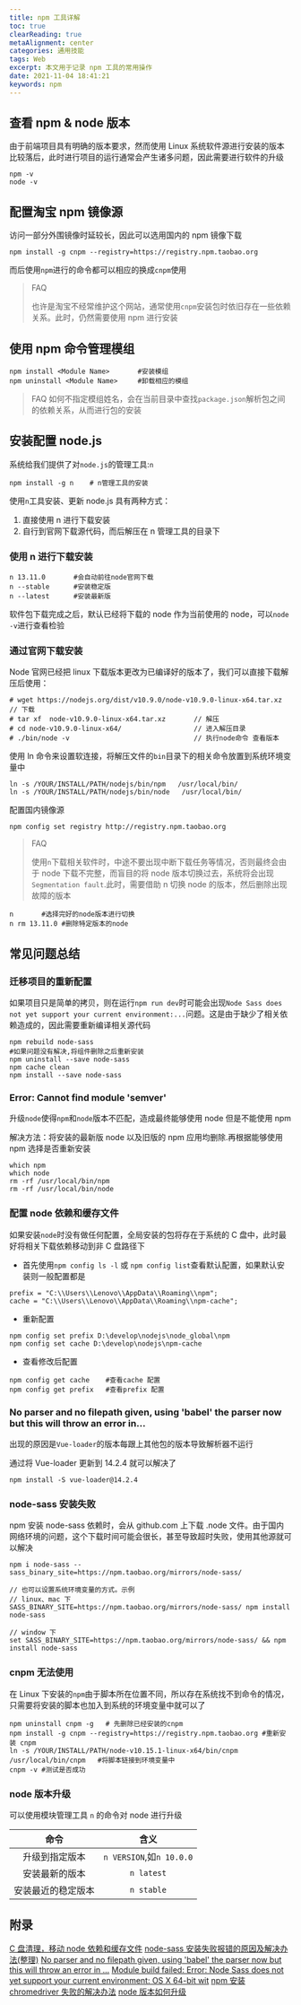 ```yaml
---
title: npm 工具详解
toc: true
clearReading: true
metaAlignment: center
categories: 通用技能
tags: Web
excerpt: 本文用于记录 npm 工具的常用操作
date: 2021-11-04 18:41:21
keywords: npm
---
```


<!-- toc -->

## 查看 npm & node 版本

由于前端项目具有明确的版本要求，然而使用 Linux 系统软件源进行安装的版本比较落后，此时进行项目的运行通常会产生诸多问题，因此需要进行软件的升级

```shell
npm -v
node -v
```

## 配置淘宝 npm 镜像源

访问一部分外围镜像时延较长，因此可以选用国内的 npm 镜像下载

```shell
npm install -g cnpm --registry=https://registry.npm.taobao.org
```

而后使用`npm`进行的命令都可以相应的换成`cnpm`使用

> FAQ
>
> 也许是淘宝不经常维护这个网站，通常使用`cnpm`安装包时依旧存在一些依赖关系。此时，仍然需要使用 npm 进行安装

## 使用 npm 命令管理模组

```shell
npm install <Module Name>		#安装模组
npm uninstall <Module Name>		#卸载相应的模组
```

> FAQ
> 如何不指定模组姓名，会在当前目录中查找`package.json`解析包之间的依赖关系，从而进行包的安装

## 安装配置 node.js

系统给我们提供了对`node.js`的管理工具:`n`

```shell
npm install -g n    # n管理工具的安装
```

使用`n`工具安装、更新 node.js 具有两种方式：

1. 直接使用 n 进行下载安装
2. 自行到官网下载源代码，而后解压在 n 管理工具的目录下

### 使用 n 进行下载安装

```shell
n 13.11.0		#会自动前往node官网下载
n --stable		#安装稳定版
n --latest		#安装最新版
```

软件包下载完成之后，默认已经将下载的 node 作为当前使用的 node，可以`node -v`进行查看检验

### 通过官网下载安装

Node 官网已经把 linux 下载版本更改为已编译好的版本了，我们可以直接下载解压后使用：

```shell
# wget https://nodejs.org/dist/v10.9.0/node-v10.9.0-linux-x64.tar.xz    // 下载
# tar xf  node-v10.9.0-linux-x64.tar.xz       // 解压
# cd node-v10.9.0-linux-x64/                  // 进入解压目录
# ./bin/node -v                               // 执行node命令 查看版本
```

使用 ln 命令来设置软连接，将解压文件的`bin`目录下的相关命令放置到系统环境变量中

```shell
ln -s /YOUR/INSTALL/PATH/nodejs/bin/npm   /usr/local/bin/
ln -s /YOUR/INSTALL/PATH/nodejs/bin/node   /usr/local/bin/
```

配置国内镜像源

```shell
npm config set registry http://registry.npm.taobao.org
```

> FAQ
>
> 使用`n`下载相关软件时，中途不要出现中断下载任务等情况，否则最终会由于 node 下载不完整，而盲目的将 node 版本切换过去，系统将会出现`Segmentation fault`.此时，需要借助 n 切换 node 的版本，然后删除出现故障的版本

```shell
n		#选择完好的node版本进行切换
n rm 13.11.0 #删除特定版本的node
```

## 常见问题总结

### 迁移项目的重新配置

如果项目只是简单的拷贝，则在运行`npm run dev`时可能会出现`Node Sass does not yet support your current environment:...`问题。这是由于缺少了相关依赖造成的，因此需要重新编译相关源代码

```shell
npm rebuild node-sass
#如果问题没有解决,将组件删除之后重新安装
npm uninstall --save node-sass
npm cache clean
npm install --save node-sass
```

### Error: Cannot find module 'semver'

升级`node`使得`npm`和`node`版本不匹配，造成最终能够使用 node 但是不能使用 npm

解决方法：将安装的最新版 node 以及旧版的 npm 应用均删除.再根据能够使用 npm 选择是否重新安装

```shell
which npm
which node
rm -rf /usr/local/bin/npm
rm -rf /usr/local/bin/node
```

### 配置 node 依赖和缓存文件

如果安装`node`时没有做任何配置，全局安装的包将存在于系统的 C 盘中，此时最好将相关下载依赖移动到非 C 盘路径下

- 首先使用`npm config ls -l` 或 `npm config list`查看默认配置，如果默认安装则一般配置都是

```node
prefix = "C:\\Users\\Lenovo\\AppData\\Roaming\\npm";
cache = "C:\\Users\\Lenovo\\AppData\\Roaming\\npm-cache";
```

- 重新配置

```node
npm config set prefix D:\develop\nodejs\node_global\npm
npm config set cache D:\develop\nodejs\npm-cache
```

- 查看修改后配置

```node
npm config get cache    #查看cache 配置
npm config get prefix   #查看prefix 配置
```

### No parser and no filepath given, using 'babel' the parser now but this will throw an error in...

出现的原因是`Vue-loader`的版本每跟上其他包的版本导致解析器不运行

通过将 Vue-loader 更新到 14.2.4 就可以解决了

```
npm install -S vue-loader@14.2.4
```

### node-sass 安装失败

npm 安装 node-sass 依赖时，会从 github.com 上下载 .node 文件。由于国内网络环境的问题，这个下载时间可能会很长，甚至导致超时失败，使用其他源就可以解决

```
npm i node-sass --sass_binary_site=https://npm.taobao.org/mirrors/node-sass/

// 也可以设置系统环境变量的方式。示例
// linux、mac 下
SASS_BINARY_SITE=https://npm.taobao.org/mirrors/node-sass/ npm install node-sass

// window 下
set SASS_BINARY_SITE=https://npm.taobao.org/mirrors/node-sass/ && npm install node-sass
```

### cnpm 无法使用

在 Linux 下安装的`npm`由于脚本所在位置不同，所以存在系统找不到命令的情况，只需要将安装的脚本也加入到系统的环境变量中就可以了

```shell
npm uninstall cnpm -g   # 先删除已经安装的cnpm
npm install -g cnpm --registry=https://registry.npm.taobao.org #重新安装 cnpm
ln -s /YOUR/INSTALL/PATH/node-v10.15.1-linux-x64/bin/cnpm /usr/local/bin/cnpm   #将脚本链接到环境变量中
cnpm -v #测试是否成功
```

### node 版本升级

可以使用模块管理工具 `n` 的命令对 node 进行升级

|        命令        |           含义           |
| :----------------: | :----------------------: |
|   升级到指定版本   | `n VERSION`,如`n 10.0.0` |
|   安装最新的版本   |        `n latest`        |
| 安装最近的稳定版本 |        `n stable`        |

## 附录

[C 盘清理，移动 node 依赖和缓存文件](https://blog.csdn.net/qq_34817440/article/details/104260701)
[node-sass 安装失败报错的原因及解决办法(整理)](https://www.cnblogs.com/gitnull/p/10188030.html)
[No parser and no filepath given, using 'babel' the parser now but this will throw an error in ...](https://blog.csdn.net/weixin_41888813/article/details/101345744)
[Module build failed: Error: Node Sass does not yet support your current environment: OS X 64-bit wit](https://blog.csdn.net/liyanhui1001/article/details/84379226)
[npm 安装 chromedriver 失败的解决办法](https://segmentfault.com/a/1190000008310875)
[node 版本如何升级](https://blog.csdn.net/guzhao593/article/details/81712016)
